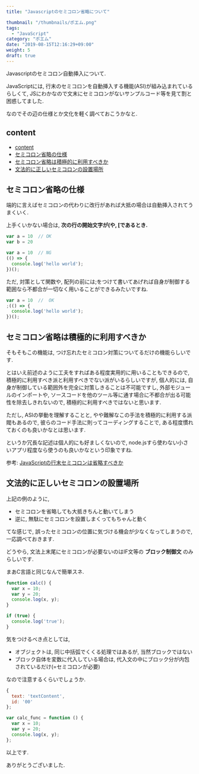 ```yaml
---
title: "Javascriptのセミコロン省略について"

thumbnail: "/thumbnails/ポエム.png"
tags:
  - "JavaScript"
category: "ポエム"
date: "2019-08-15T12:16:29+09:00"
weight: 5
draft: true
---
```


Javascriptのセミコロン自動挿入について.

JavaScriptには, 行末のセミコロンを自動挿入する機能(ASI)が組み込まれているらしくて, JSにわかなので文末にセミコロンがないサンプルコード等を見て割と困惑してました.


なのでその辺の仕様とか文化を軽く調べておこうかなと.

## content

- [content](#content)
- [セミコロン省略の仕様](#セミコロン省略の仕様)
- [セミコロン省略は積極的に利用すべきか](#セミコロン省略は積極的に利用すべきか)
- [文法的に正しいセミコロンの設置場所](#文法的に正しいセミコロンの設置場所)



## セミコロン省略の仕様

端的に言えばセミコロンの代わりに改行があれば大抵の場合は自動挿入されてうまくいく.

上手くいかない場合は, **次の行の開始文字が(や, \[であるとき.**

``` javascript
var a = 10  // OK
var b = 20

var a = 10  // NG
(() => {
  console.log('hello world');
})();
```

ただ, 対策として関数や, 配列の前には;をつけて書いてあげれば自身が制御する範囲なら不都合が一切なく用いることができるみたいですね.

``` javascript
var a = 10  //  OK
;(() => {
  console.log('hello world');
})();
```



## セミコロン省略は積極的に利用すべきか

そもそもこの機能は, つけ忘れたセミコロン対策についてるだけの機能らしいです.

とはいえ前述のように工夫をすればある程度実用的に用いることもできるので, 積極的に利用すべき派と利用すべきでない派がいるらしいですが, 個人的には, 自身が制御している範囲外を完全に対策しきることは不可能ですし, 外部モジュールのインポートや, ソースコードを他のツール等に通す場合に不都合が出る可能性を除去しきれないので, 積極的に利用すべきではないと思います.

ただし, ASIの挙動を理解することと, やや難解なこの手法を積極的に利用する派閥もあるので, 彼らのコード手法に則ってコーディングすることで, ある程度慣れておくのも良いかなとは思います.

というか冗長な記述は個人的にも好ましくないので, node.jsすら使わない小さいアプリ程度なら使うのも良いかなという印象ですね.

参考: [JavaScriptの行末セミコロンは省略すべきか](https://blog.tai2.net/automatic_semilocon_insertion.html#sf-automatic_semilocon_insertion-3)



## 文法的に正しいセミコロンの設置場所

上記の例のように, 

- セミコロンを省略しても大抵きちんと動いてしまう
- 逆に, 無駄にセミコロンを設置しまくってもちゃんと動く

てな感じで, 誤ったセミコロンの位置に気づける機会が少なくなってしまうので, 一応調べておきます.

どうやら, 文法上末尾にセミコロンが必要ないのはIF文等の **ブロック制御文** のみらしいです.

まあC言語と同じなんで簡単スネ.

``` javascript
function calc() {
  var x = 10;
  var y = 20;
  console.log(x, y);
}

if (true) {
  console.log('true');
}
```

気をつけるべき点としては,

- オブジェクトは, 同じ中括弧でくくる処理ではあるが, 当然ブロックではない
- ブロック自体を変数に代入している場合は, 代入文の中にブロック分が内包されているだけ(=セミコロンが必要)

なので注意するくらいでしょうか.

``` javascript
{
  text: 'textContent',
  id: '00'
};

var calc_func = function () {
  var x = 10;
  var y = 20;
  console.log(x, y);
};
```

以上です.

ありがとうございました.